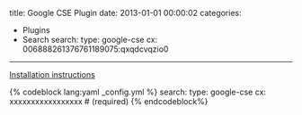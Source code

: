 title: Google CSE Plugin
date: 2013-01-01 00:00:02
categories:
- Plugins
- Search
search:
    type: google-cse
    cx: 006888261376761189075:qxqdcvqzio0
---

[Installation instructions](https://cse.google.com/cse/create/new)

{% codeblock lang:yaml _config.yml %}
search:
    type: google-cse
    cx: xxxxxxxxxxxxxxxxx  # (required)
{% endcodeblock%}
